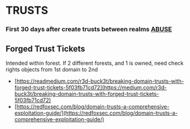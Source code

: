 # TRUSTS

### First 30 days after create trusts between realms [ABUSE](https://blog.xpnsec.com/inter-realm-key-roasting/)

## Forged Trust Tickets <a href="#id-40c4" id="id-40c4"></a>

Intended within forest. If 2 different forests, and 1 is owned, need check rights objects from 1st domain to 2nd

* [https://readmedium.com/r3d-buck3t/breaking-domain-trusts-with-forged-trust-tickets-5f03fb71cd72](https://medium.com/r3d-buck3t/breaking-domain-trusts-with-forged-trust-tickets-5f03fb71cd72)
* [https://redfoxsec.com/blog/domain-trusts-a-comprehensive-exploitation-guide/](https://redfoxsec.com/blog/domain-trusts-a-comprehensive-exploitation-guide/)
